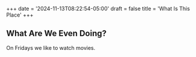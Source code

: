 +++
date = '2024-11-13T08:22:54-05:00'
draft = false
title = 'What Is This Place'
+++

## What Are We Even Doing?

On Fridays we like to watch movies.
